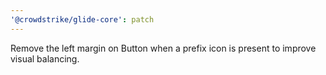 ```yaml
---
'@crowdstrike/glide-core': patch
---
```


Remove the left margin on Button when a prefix icon is present to improve visual balancing.
